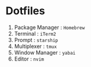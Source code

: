 # Dotfiles
1. Package Manager : `Homebrew`
2. Terminal : `iTerm2`
3. Prompt : `starship`
4. Multiplexer : `tmux`
5. Window Manager : `yabai`
6. Editor : `nvim`
